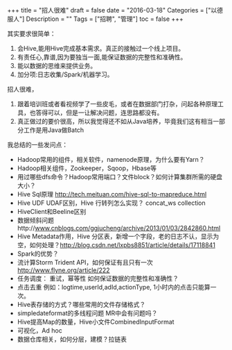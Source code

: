 +++
title = "招人很难"
draft = false
date = "2016-03-18"
Categories = ["以德服人"] 
Description = "" 
Tags = ["招聘", "管理"] 
toc = false
+++

其实要求很简单：

1. 会Hive,能用Hive完成基本需求。真正的接触过一个线上项目。
2. 有责任心,靠谱,因为要独当一面,能保证数据的完整性和准确性。
3. 能以数据的思维来提供业务。
4. 加分项:日志收集/Spark/机器学习。

招人很难，
1. 跟着培训班或者看视频学了一些皮毛，或者在数据部门打杂，问起各种原理工具，也答得可以，但是一让解决问题，连思路都没有。
2. 真正做过的要价很高，所以我觉得还不如从Java培养，毕竟我们这有相当一部分工作是用Java做Batch

我总结的一些发问点：
- Hadoop常用的组件，相关软件，namenode原理，为什么要有Yarn？
- Hadoop相关组件，Zookeeper，Sqoop，Hbase等
- 用过哪些dfs命令？Hadoop常用端口？文件block？如何计算集群所需的硬盘大小？
- Hive Sql原理  http://tech.meituan.com/hive-sql-to-mapreduce.html
- Hive UDF UDAF区别，Hive 行转列怎么实现？ concat_ws collection
- HiveClient和Beeline区别
- 数据倾斜问题http://www.cnblogs.com/ggjucheng/archive/2013/01/03/2842860.html
- Hive Metadata作用，Hive 分区表，新增一个字段，老的日志不认，显示为空，如何处理？http://blog.csdn.net/lxpbs8851/article/details/17118841
- Spark的优势？
- 流计算Storm Trident API，如何保证有且只有一次
   http://www.flyne.org/article/222
- 任务调度：
重试，幂等性
如何保证数据的完整性和准确性？
- 点击去重
例如：logtime,userId,adId,actionType, 1小时内的点击只能算一次。
- Hive表存储的方式？哪些常用的文件存储格式？
- simpledateformat的多线程问题 MR中会有问题吗？
- Hive提高Map的数量，Hive小文件CombinedInputFormat
- 可视化，Ad hoc
- 数据仓库相关，如何分层，建模？拉链表
